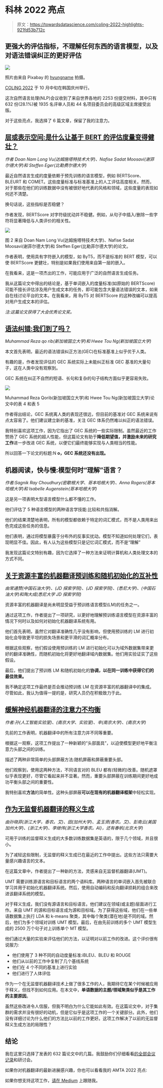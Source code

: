 # 科林 2022 亮点

> 原文：<https://towardsdatascience.com/coling-2022-highlights-921fd53b712c>

## 更强大的评估指标，不理解任何东西的语言模型，以及对语法错误纠正的更好评估

![](img/8df8774255f3df5cbe1cb90f04ba235d.png)

照片由来自 Pixabay 的 [hyungname](https://pixabay.com/users/hyungname-9864966/) 拍摄。

[COLING 2022](https://coling2022.org/) 于 10 月中旬在韩国庆州举行。

这次自然语言处理(NLP)会议收到了来自世界各地的 2253 份提交材料，其中只有 632 份(28.1%)被 1935 名评审人员和 44 名项目委员会的高级区域主席接受出版。

对于这些亮点，我选择了 6 篇文章，保留了我的注意力。

## [层或表示空间:是什么让基于 BERT 的评估度量变得健壮？](https://aclanthology.org/2022.coling-1.300.pdf)

*作者 Doan Nam Long Vu(达姆施塔特技术大学)、Nafise Sadat Moosavi(谢菲尔德大学)和 Steffen Eger(比勒费尔德大学)*

最近自然语言生成的度量依赖于预先训练的语言模型，例如 BERTScore、BLEURT 和 COMET。这些度量标准与标准基准上的人工评估高度相关。然而，对于那些在他们的训练数据中没有被很好地代表的风格和领域，这些度量的表现如何还不清楚。

换句话说，这些指标是否稳健？

作者发现，BERTScore 对字符级扰动并不稳健。例如，从句子中插入/删除一些字符将显著降低与人类评价的相关性。

![](img/3519d08f8b7f57ebbbd0da6e5e768c6f.png)

图 2 来自 Doan Nam Long Vu(达姆施塔特技术大学)、Nafise Sadat Moosavi(谢菲尔德大学)和 Steffen Eger(比勒菲尔德大学)的论文。

作者表明，使用具有字符嵌入的模型，如 ByT5，而不是标准的 BERT 模型，可以使 BERTScore 更健壮，特别是如果我们使用来自第一层的嵌入。

在我看来，这是一项杰出的工作，可能应用于广泛的自然语言生成任务。

我从这篇论文中得出的结论是，基于单词嵌入的度量标准(如原始的 BERTScore)可能不擅长评估涉及用户生成文本的任务，即可能包含大量语法错误的文本，如来自在线讨论平台的文本。在我看来，用 ByT5 对 BERTScore 的这种改编可以提高对用户生成文本的评估。

*注:这篇论文获得了大会优秀论文奖。*

## [语法纠错:我们到了吗？](https://aclanthology.org/2022.coling-1.246.pdf)

*Muhammad Reza qo rib(新加坡国立大学)和 Hwee Tou Ng(新加坡国立大学)*

本文首先表明，最近的语法错误纠正方法(GEC)在标准基准上似乎优于人类。

有趣的是，作者发现评估的 GEC 系统实际上未能纠正标准 GEC 基准的大量句子，这在人类中没有观察到。

GEC 系统在纠正不自然的短语、长句和复杂的句子结构方面似乎更容易失败。

![](img/2c65091e1241510288c44df2ba8078d5.png)

Muhammad Reza Qorib(新加坡国立大学)和 Hwee Tou Ng(新加坡国立大学)论文中的表 4 和表 5

作者得出结论，GEC 系统离人类的表现还很远，但目前的基准对 GEC 系统来说有点太容易了。他们建议建立新的基准，关注 GEC 体系仍然难以纠正的语法错误。

我特别喜欢这项工作，因为它指出了 GEC 系统的一些实际限制。虽然最近的工作赞扬了 GEC 系统的超人性能，但这篇论文有助于**降低期望值，并激励未来的研究工作**进一步改进 GEC 系统，以便它们最终能够实现与人类相当的性能。

所以回答一下论文的标题:N **o，GEC 系统还没有出现。**

## 机器阅读，快与慢:模型何时“理解”语言？

*作者:Sagnik Ray Choudhury(密歇根大学、哥本哈根大学)、Anna Rogers(哥本哈根大学)和 Isabelle Augenstein(哥本哈根大学)*

这是另一项表明大型语言模型什么都不懂的工作。

他们评估了 5 种语言模型的两种语言学技能:比较和共指消解。

他们的结果清楚地表明，所有的模型都依赖于特定的词汇模式，而不是人类用来出色完成这些任务的信息。

他们表明，通过将模型暴露于分布外的反事实扰动。模型不知道如何处理它们，表现明显不佳。因此，有人认为这些模型只是记忆词汇模式，而不是“理解”

我发现这篇论文特别有趣，因为它选择了一种方法来证明计算机和人类处理文本的方式不同。

## [关于资源丰富的机器翻译预训练和随机初始化的互补性](https://aclanthology.org/2022.coling-1.445.pdf)

*由常通赞(中国石油大学)、(JD 探索学院)、(JD 探索学院)、(悉尼大学)、(中国石油大学)和陶大成(悉尼大学 JD 探索学院)*

资源丰富的机器翻译是尚未明显受益于预训练语言模型(LM)的任务之一。

通过这项工作，作者提出了一项研究，以更好地理解预训练语言模型在资源丰富的情况下何时以及如何对初始化机器翻译系统有用。

他们首先表明，虽然它对翻译准确性几乎没有影响，但使用预训练的 LM 进行初始化会导致更平坦的损失场景和更平滑的词汇概率分布。

根据这些观察，他们假设使用预训练的 LM 进行初始化可以为域外数据集带来更好的翻译准确性，而随机初始化将更好地翻译域内数据集。他们用实验证实了这些假设。

最后，他们提出了预训练 LM 和随机初始化的**协调，以在同一训练中获得它们的最佳效果。**

我不确定这项工作最终是否会推动预训练 LM 在资源丰富的机器翻译中的集成。尽管如此，我认为值得一提的是，研究人员仍在积极致力于此。

## [缓解神经机器翻译的注意力不均衡](https://aclanthology.org/2022.coling-1.466.pdf)

*作者:孙(人工智能实验室)、(南京大学、实验室)、辛(南京大学)、(南京大学)*

先前的工作表明，机器翻译中的所有注意力并不同等重要。

根据这一观察，这项工作提出了一种新颖的“头部面具”，以迫使模型更好地平衡注意力头部之间的训练。

描述了两种非常简单的头部屏蔽方法:随机屏蔽和屏蔽重要头部。

他们观察到，使用这两种方法，不同语言对的 BLEU 都有(轻微的)改善。随机遮罩似乎表现更好，尽管它看起来并不显著。然而，重要头部屏蔽在训练期间更好地成功平衡头部之间的重要性。

我特别喜欢**方法**的简单性。这种头部屏蔽**可以在现有的机器翻译框架**中轻松实现。

## [作为无监督机器翻译的释义生成](https://aclanthology.org/2022.coling-1.555.pdf)

*由孙晓菲(浙江大学，香农。艾)、田(加州大学)、孟玉贤(香农。艾)、彭南云(美国加州大学)、(浙江大学)、李继伟(浙江大学香农。AI)，还有春帆(北京大学)*

可用于训练的监督释义生成的大多数训练数据集是英语的，限于几个领域，并且很小。

为了减轻这些限制，无监督的释义生成已在最近的工作中提出。这些方法只需要大量感兴趣语言的文本。

在这篇文章中，作者提出了一种新的方法，灵感来自无监督机器翻译(UMT)。

UMT 需要训练源语言和目标语言的两个语料库。两种语言的单词嵌入首先被联合学习并用于初始化机器翻译系统。然后，使用自动编码和反向翻译损耗的组合来改进该翻译系统的模型。

对于释义生成，我们没有源语言和目标语言。他们建议在领域(或主题)层面进行工作。来自 UMT 的源和目标语言成为源和目标域。为了获得这些域，他们在一些单语数据集上执行 LDA 和 k-means 聚类，其中每个聚类(潜在地)是不同的域。然后，他们为多个领域对训练 UMT 模型。最后，在由先前训练的多个 UMT 模型生成的 2500 万个句子对上训练单个 MT 模型。

他们通过大量的实验来评估他们的方法，以证明对以前工作的改进。这个评价很有说服力:

*   他们使用了 3 种不同的自动度量标准:iBLEU、BLEU 和 ROUGE
*   他们从以前的工作中复制了几个基线系统
*   他们在 4 个不同的基准上进行实验
*   他们进行了人体评估

作为一个在无监督机器翻译技术上做了很多工作的人，我期待它在某个时候被应用于释义，但找不到如何应用。在本文中，**单语数据的主题/领域聚类似乎是其工作的主要原因**。

虽然这些改进令人信服，但我不明白为什么它能如此有效。在这篇论文中，对于集群的需求并没有很好的动机，但是它似乎是这项工作的一个关键部分。此外，他们没有详细讨论为什么他们的方法比以前的工作更好。这项工作解决了以前的无监督释义生成方法的局限性？

## 结论

我在这里只选择了发表的 632 篇论文中的几篇。我鼓励你们仔细看看[的全部会议记录](https://aclanthology.org/events/coling-2022/)和研讨会。

如果你对机器翻译的最新进展感兴趣，你也可以看看我的 AMTA 2022 亮点:

[](/amta-2022-highlights-4802372b53ed)  

如果你想支持这项工作，[请在 Medium](https://medium.com/@bnjmn_marie) 上跟随我。